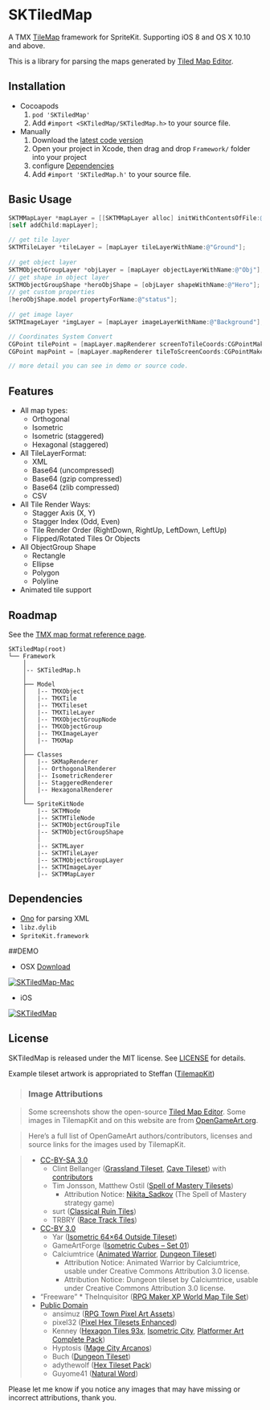# SKTiledMap
A TMX [TileMap][mapeditor] framework for SpriteKit. Supporting iOS 8 and OS X 10.10 and above.

This is a library for parsing the maps generated by [Tiled Map Editor][mapeditor].


## Installation
* Cocoapods
  1. `pod 'SKTiledMap'`
  2. Add `#import <SKTiledMap/SKTiledMap.h>` to your source file.
* Manually
  1. Download the [latest code version](https://github.com/wbcyclist/SKTiledMap/archive/master.zip)
  2. Open your project in Xcode, then drag and drop `Framework/` folder  into your project
  3. configure [Dependencies](#dependencies)
  4. Add `#import 'SKTiledMap.h'` to your source file.

## Basic Usage
``` objective-c
SKTMMapLayer *mapLayer = [[SKTMMapLayer alloc] initWithContentsOfFile:@"map.tmx"];
[self addChild:mapLayer];

// get tile layer
SKTMTileLayer *tileLayer = [mapLayer tileLayerWithName:@"Ground"];
    
// get object layer
SKTMObjectGroupLayer *objLayer = [mapLayer objectLayerWithName:@"Obj"];
// get shape in object layer
SKTMObjectGroupShape *heroObjShape = [objLayer shapeWithName:@"Hero"];
// get custom properties
[heroObjShape.model propertyForName:@"status"];
    
// get image layer
SKTMImageLayer *imgLayer = [mapLayer imageLayerWithName:@"Background"];

// Coordinates System Convert
CGPoint tilePoint = [mapLayer.mapRenderer screenToTileCoords:CGPointMake(320, 600)];
CGPoint mapPoint = [mapLayer.mapRenderer tileToScreenCoords:CGPointMake(1, 1)];

// more detail you can see in demo or source code.

```

## Features
* All map types:
	* Orthogonal
	* Isometric
	* Isometric (staggered)
	* Hexagonal (staggered)
* All TileLayerFormat:
	* XML
	* Base64 (uncompressed)
	* Base64 (gzip compressed)
	* Base64 (zlib compressed)
	* CSV
* All Tile Render Ways:
	* Stagger Axis (X, Y)
	* Stagger Index (Odd, Even)
	* Tile Render Order (RightDown, RightUp, LeftDown, LeftUp)
	* Flipped/Rotated Tiles Or Objects
* All ObjectGroup Shape
	* Rectangle
	* Ellipse
	* Polygon
	* Polyline
* Animated tile support

## Roadmap
See the [TMX map format reference page][mapformat].

```
SKTiledMap(root)
└── Framework
    │
    │-- SKTiledMap.h
    │
    ├── Model
    │   |-- TMXObject
    │   |-- TMXTile
    │   |-- TMXTileset
    │   |-- TMXTileLayer
    │   |-- TMXObjectGroupNode
    │   |-- TMXObjectGroup
    │   |-- TMXImageLayer
    │   |-- TMXMap
    │
    ├── Classes
    │   |-- SKMapRenderer
    │   |-- OrthogonalRenderer
    │   |-- IsometricRenderer
    │   |-- StaggeredRenderer
    │   |-- HexagonalRenderer
    │
    └── SpriteKitNode
        |-- SKTMNode
        |-- SKTMTileNode
        |-- SKTMObjectGroupTile
        |-- SKTMObjectGroupShape
        │
        |-- SKTMLayer
        |-- SKTMTileLayer
        |-- SKTMObjectGroupLayer
        |-- SKTMImageLayer
        |-- SKTMMapLayer
```

## Dependencies
* [Ono][ono] for parsing XML
* `libz.dylib`
* `SpriteKit.framework`

##DEMO
* OSX [Download](https://raw.githubusercontent.com/wbcyclist/SKTiledMap/master/Releases/SKTiledMap-Mac.zip)

[![SKTiledMap-Mac](https://raw.githubusercontent.com/wbcyclist/SKTiledMap/master/Screenshot/SKTiledMap-Mac.gif)](https://player.vimeo.com/video/131031307 "SKTiledMap - Click to Watch!")

* iOS

[![SKTiledMap](https://raw.githubusercontent.com/wbcyclist/SKTiledMap/master/Screenshot/SKTiledMap-iOS.gif)](https://player.vimeo.com/video/131031307 "SKTiledMap - Click to Watch!")

## License
SKTiledMap is released under the MIT license. See [LICENSE](https://github.com/wbcyclist/SKTiledMap/blob/master/LICENSE) for details.

Example tileset artwork is appropriated to Steffan ([TilemapKit][artworkLink])

>### Image Attributions

>Some screenshots show the open-source [Tiled Map Editor][mapeditor]. Some images in TilemapKit and on this website are from [OpenGameArt.org][opengameart].

>Here’s a full list of OpenGameArt authors/contributors, licenses and source links for the images used by TilemapKit.

>* [CC-BY-SA 3.0](http://creativecommons.org/licenses/by-sa/3.0/)
>	* Clint Bellanger ([Grassland Tileset](http://opengameart.org/content/grassland-tileset), [Cave Tileset](http://opengameart.org/content/cave-tileset)) with [contributors](http://tilemapkit.com/tkwp/wp-content/uploads/CREDITS.txt)
>	* Tim Jonsson, Matthew Ostil ([Spell of Mastery Tilesets](http://opengameart.org/content/spell-of-mastery-tilesets))
>		* Attribution Notice: [Nikita_Sadkov](http://opengameart.org/users/nikitasadkov) (The Spell of Mastery strategy game)
>	* surt ([Classical Ruin Tiles](http://opengameart.org/content/classical-ruin-tiles))
>	* TRBRY ([Race Track Tiles](http://opengameart.org/content/race-track-tiles-0))
>* [CC-BY 3.0](http://creativecommons.org/licenses/by/3.0/)
>	* Yar ([Isometric 64×64 Outside Tileset](http://opengameart.org/content/isometric-64x64-outside-tileset))
>	* GameArtForge ([Isometric Cubes – Set 01](http://opengameart.org/content/isometric-cubes-set-01))
>	* Calciumtrice ([Animated Warrior](http://opengameart.org/content/animated-warrior), [Dungeon Tileset](http://opengameart.org/content/dungeon-tileset-1))
>		* Attribution Notice: Animated Warrior by Calciumtrice, usable under Creative Commons Attribution 3.0 license.
>		* Attribution Notice: Dungeon tileset by Calciumtrice, usable under Creative Commons Attribution 3.0 license.
>* “Freeware”
>		* TheInquisitor ([RPG Maker XP World Map Tile Set](http://www.rpg-palace.com/categories/game-maker-s-guild/resource-discussion/rpg-maker-xp-world-map-tile-set))
>* [Public Domain](http://creativecommons.org/publicdomain/zero/1.0/)
>	* ansimuz ([RPG Town Pixel Art Assets](http://opengameart.org/content/rpg-town-pixel-art-assets))
>	* pixel32 ([Pixel Hex Tilesets Enhanced](http://opengameart.org/content/pixel-hex-tilesets-enhanced))
>	* Kenney ([Hexagon Tiles 93x](http://opengameart.org/content/hexagon-tiles-93x), [Isometric City](http://opengameart.org/content/isometric-city), [Platformer Art Complete Pack](http://opengameart.org/content/platformer-art-complete-pack-often-updated))
>	* Hyptosis ([Mage City Arcanos](http://opengameart.org/content/mage-city-arcanos))
>	* Buch ([Dungeon Tileset](http://opengameart.org/content/dungeon-tileset))
>	* adythewolf ([Hex Tileset Pack](http://opengameart.org/content/hex-tileset-pack))
>	* Guyome41 ([Natural Word](http://opengameart.org/content/natural-word))


Please let me know if you notice any images that may have missing or incorrect attributions, thank you.


[mapeditor]:http://www.mapeditor.org/
[artworkLink]:http://tilemapkit.com/2015/05/orthogonal-isometric-hexagonal-tilesets/
[mapformat]:http://doc.mapeditor.org/reference/tmx-map-format/
[ono]:https://github.com/mattt/Ono/
[opengameart]:http://opengameart.org/
